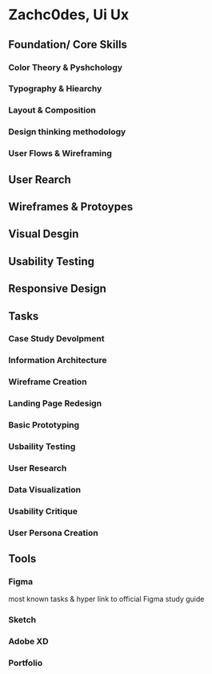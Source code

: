<h1>Zachc0des, Ui Ux </h1>

<h2>Foundation/ Core Skills</h2>
<h3>Color Theory & Pyshchology</h3>
<h3>Typography & Hiearchy</h3>
<h3>Layout & Composition</h3>
<h3>Design thinking methodology</h3>
<h3>User Flows & Wireframing</h3>

<h2>User Rearch</h2>
<h2>Wireframes & Protoypes</h2>
<h2>Visual Desgin</h2>
<h2>Usability Testing</h2>
<h2>Responsive Design</h2>



<h2>Tasks</h2>
<h3>Case Study Devolpment</h3>
<h3>Information Architecture</h3>
<h3>Wireframe Creation
<h3> Landing Page Redesign </h3>
<h3> Basic Prototyping</h3>
<h3>Usbaility Testing</h3>
<h3> User Research </h3>
<h3>Data Visualization</h3>
<h3> Usability Critique</h3>
<h3> User Persona Creation</h3>

<h2> Tools</h2>
<h3>Figma</h3>
<P>most known tasks & hyper link to official Figma study guide </P>
<h3>Sketch</h3>
<h3>Adobe XD</h3>



<h3>Portfolio</h3>
